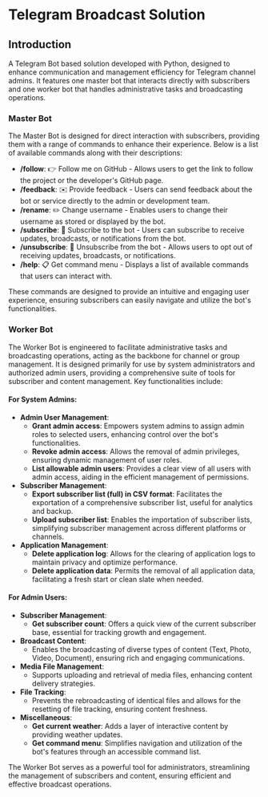 # Telegram Broadcast Solution

## Introduction
A Telegram Bot based solution developed with Python, designed to enhance communication and management efficiency for Telegram channel admins. It features one master bot that interacts directly with subscribers and one worker bot that handles administrative tasks and broadcasting operations.

### Master Bot
The Master Bot is designed for direct interaction with subscribers, providing them with a range of commands to enhance their experience. Below is a list of available commands along with their descriptions:

- **/follow**: 👉 Follow me on GitHub - Allows users to get the link to follow the project or the developer's GitHub page.
- **/feedback**: ✉️ Provide feedback - Users can send feedback about the bot or service directly to the admin or development team.
- **/rename**: ✏️ Change username - Enables users to change their username as stored or displayed by the bot.
- **/subscribe**: 🌟 Subscribe to the bot - Users can subscribe to receive updates, broadcasts, or notifications from the bot.
- **/unsubscribe**: 🔕 Unsubscribe from the bot - Allows users to opt out of receiving updates, broadcasts, or notifications.
- **/help**: 📋 Get command menu - Displays a list of available commands that users can interact with.

These commands are designed to provide an intuitive and engaging user experience, ensuring subscribers can easily navigate and utilize the bot's functionalities.

### Worker Bot
The Worker Bot is engineered to facilitate administrative tasks and broadcasting operations, acting as the backbone for channel or group management. It is designed primarily for use by system administrators and authorized admin users, providing a comprehensive suite of tools for subscriber and content management. Key functionalities include:

#### For System Admins:
- **Admin User Management**: 
  - **Grant admin access**: Empowers system admins to assign admin roles to selected users, enhancing control over the bot's functionalities.
  - **Revoke admin access**: Allows the removal of admin privileges, ensuring dynamic management of user roles.
  - **List allowable admin users**: Provides a clear view of all users with admin access, aiding in the efficient management of permissions.
- **Subscriber Management**: 
  - **Export subscriber list (full) in CSV format**: Facilitates the exportation of a comprehensive subscriber list, useful for analytics and backup.
  - **Upload subscriber list**: Enables the importation of subscriber lists, simplifying subscriber management across different platforms or channels.
- **Application Management**: 
  - **Delete application log**: Allows for the clearing of application logs to maintain privacy and optimize performance.
  - **Delete application data**: Permits the removal of all application data, facilitating a fresh start or clean slate when needed.

#### For Admin Users:
- **Subscriber Management**: 
  - **Get subscriber count**: Offers a quick view of the current subscriber base, essential for tracking growth and engagement.
- **Broadcast Content**: 
  - Enables the broadcasting of diverse types of content (Text, Photo, Video, Document), ensuring rich and engaging communications.
- **Media File Management**: 
  - Supports uploading and retrieval of media files, enhancing content delivery strategies.
- **File Tracking**: 
  - Prevents the rebroadcasting of identical files and allows for the resetting of file tracking, ensuring content freshness.
- **Miscellaneous**: 
  - **Get current weather**: Adds a layer of interactive content by providing weather updates.
  - **Get command menu**: Simplifies navigation and utilization of the bot's features through an accessible command list.

The Worker Bot serves as a powerful tool for administrators, streamlining the management of subscribers and content, ensuring efficient and effective broadcast operations.
